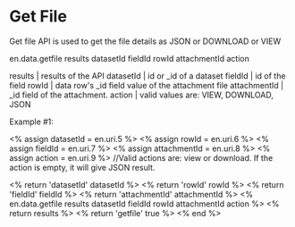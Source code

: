 # Get File

Get file API is used to get the file details as JSON or DOWNLOAD or VIEW


en.data.getfile results datasetId  fieldId rowId attachmentId action



results         | results of the API
datasetId       | id or _id of a dataset
fieldId         | id of the field
rowId           | data row's _id field value of the attachment file
attachmentId    | _id field of the attachment.
action          | valid values are: VIEW, DOWNLOAD, JSON


Example #1:

<% assign datasetId = en.uri.5 %>
<% assign rowId = en.uri.6 %>
<% assign fieldId = en.uri.7 %>
<% assign attachmentId = en.uri.8 %>
<% assign action = en.uri.9 %> //Valid actions are: view or download. If the action is empty, it will give JSON result.

<% return 'datasetId' datasetId %>
<% return 'rowId' rowId %>
<% return 'fieldId' fieldId %>
<% return 'attachmentId' attachmentId %>
<% en.data.getfile results datasetId  fieldId rowId attachmentId action %>
<% return results %>
<% return 'getfile' true %>
<% end %>
